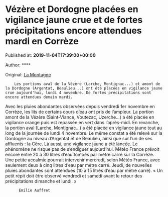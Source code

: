 
# Vézère et Dordogne placées en vigilance jaune crue et de fortes précipitations encore attendues mardi en Corrèze

Published at: **2019-11-04T17:39:00+00:00**

Author: ****

Original: [La Montagne](https://www.lamontagne.fr/brive-la-gaillarde-19100/actualites/vezere-et-dordogne-placees-en-vigilance-jaune-crue-et-de-fortes-precipitations-encore-attendues-mardi-en-correze_13677390/)


        Les portions aval de la Vézère (Larche, Montignac...) et amont de la Dordogne (Argentat, Beaulieu...) ont été placées en vigilance jaune crue aujourd'hui, lundi 4 novembre. De fortes précipitations sont encore attendues demain mardi.
      
Avec les pluies abondantes observées depuis vendredi 1er novembre en Corrèze, les lits de certains cours d’eau ont pris de l’ampleur. La portion amont de la Vézère (Saint-Viance, Voutezac, Uzerche…) a été placée en vigilance orange puis est repassée en vert dans l’après-midi. En revanche, la portion aval (Larche, Montignac…) a été placée en vigilance jaune tout au long de la journée de lundi 4 novembre.
Le même constat a été relevé sur la Dordogne au niveau d’Argentat et de Beaulieu, ainsi que sur l’un de ses affluents : la Cère. Là aussi, une vigilance jaune a été lancée.
Le phénomène ne risque pas de s’endiguer aujourd’hui. Météo France prévoit encore entre 20 à 30 litres d’eau tombés par mètre carré sur la Corrèze.
Une petite accalmie pourrait intervenir mercredi, selon Météo France, avec seulement deux à cinq litres d’eau par mètre carré. Jeudi, de nouvelles pluies abondantes sont attendues (10 à 15 litres d’eau par mètre carré). « Un petit répit doit être observé vendredi et samedi avant le retour des précipitations dimanche et lundi. »

        
          Emilie Auffret
        
      
